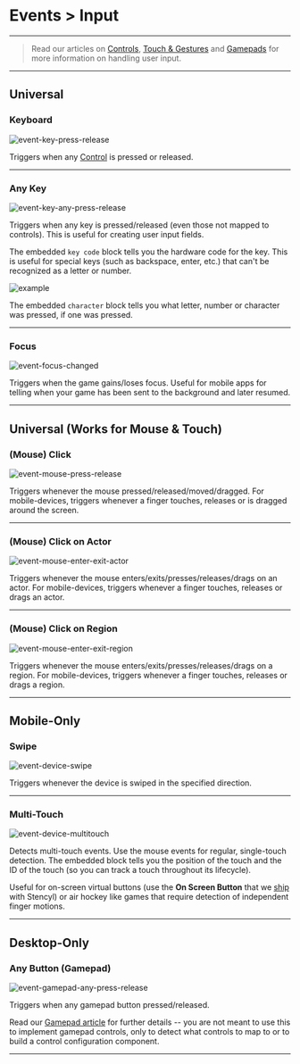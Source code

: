 # Events > Input

***

> Read our articles on [Controls](http://www.stencyl.com/help/view/controls/), [Touch & Gestures](http://www.stencyl.com/help/view/mobile-input/) and [Gamepads](http://www.stencyl.com/help/view/gamepads/) for more information on handling user input.

***

## Universal

### <a name="event-key-press-release"></a> Keyboard

![event-key-press-release](http://static.stencyl.com/pedia2/block-images/13%20-%20Events/1%20-%20Input/event-key-press-release.png)

Triggers when any [Control](http://www.stencyl.com/help/view/controls/) is pressed or released.

***

### <a name="event-key-any-press-release"></a> Any Key

![event-key-any-press-release](http://static.stencyl.com/pedia2/block-images/13%20-%20Events/1%20-%20Input/event-key-any-press-release.png)

Triggers when any key is pressed/released (even those not mapped to controls). This is useful for creating user input fields.

The embedded `key code` block tells you the hardware code for the key. This is useful for special keys (such as backspace, enter, etc.) that can't be recognized as a letter or number.

![example](http://static.stencyl.com/pedia2/ch3/controls/keycode-example.png)

The embedded `character` block tells you what letter, number or character was pressed, if one was pressed.

***

### <a name="event-focus-changed"></a> Focus

![event-focus-changed](http://static.stencyl.com/pedia2/block-images/13%20-%20Events/1%20-%20Input/event-focus-changed.png)

Triggers when the game gains/loses focus. Useful for mobile apps for telling when your game has been sent to the background and later resumed.

***

## Universal (Works for Mouse & Touch)

### <a name="event-mouse-press-release"></a> (Mouse) Click

![event-mouse-press-release](http://static.stencyl.com/pedia2/block-images/13%20-%20Events/2%20-%20Input/event-mouse-press-release.png)

Triggers whenever the mouse pressed/released/moved/dragged. For mobile-devices, triggers whenever a finger touches, releases or is dragged around the screen.

***

### <a name="event-mouse-enter-exit-actor"></a> (Mouse) Click on Actor

![event-mouse-enter-exit-actor](http://static.stencyl.com/pedia2/block-images/13%20-%20Events/2%20-%20Input/event-mouse-enter-exit-actor.png)

Triggers whenever the mouse enters/exits/presses/releases/drags on an actor. For mobile-devices, triggers whenever a finger touches, releases or drags an actor.

***

### <a name="event-mouse-enter-exit-region"></a> (Mouse) Click on Region

![event-mouse-enter-exit-region](http://static.stencyl.com/pedia2/block-images/13%20-%20Events/2%20-%20Input/event-mouse-enter-exit-region.png)

Triggers whenever the mouse enters/exits/presses/releases/drags on a region. For mobile-devices, triggers whenever a finger touches, releases or drags a region.

***

## Mobile-Only

### <a name="event-device-swipe"></a> Swipe

![event-device-swipe](http://static.stencyl.com/pedia2/block-images/13%20-%20Events/3%20-%20Input/event-device-swipe.png)

Triggers whenever the device is swiped in the specified direction.

***

### <a name="event-device-multitouch"></a> Multi-Touch

![event-device-multitouch](http://static.stencyl.com/pedia2/block-images/13%20-%20Events/3%20-%20Input/event-device-multitouch.png)

Detects multi-touch events. Use the mouse events for regular, single-touch detection. The embedded block tells you the position of the touch and the ID of the touch (so you can track a touch throughout its lifecycle).

Useful for on-screen virtual buttons (use the **On Screen Button** that we [ship](http://www.stencyl.com/help/view/pre-shipped-behaviors/) with Stencyl) or air hockey like games that require detection of independent finger motions.

***

## Desktop-Only

### <a name="event-gamepad-any-press-release"></a> Any Button (Gamepad)

![event-gamepad-any-press-release](http://static.stencyl.com/pedia2/block-images/13%20-%20Events/4%20-%20Input/event-gamepad-any-press-release.png)

Triggers when any gamepad button pressed/released. 

Read our [Gamepad article](http://www.stencyl.com/help/view/gamepads/) for further details -- you are not meant to use this to implement gamepad controls, only to detect what controls to map to or to build a control configuration component.

***
